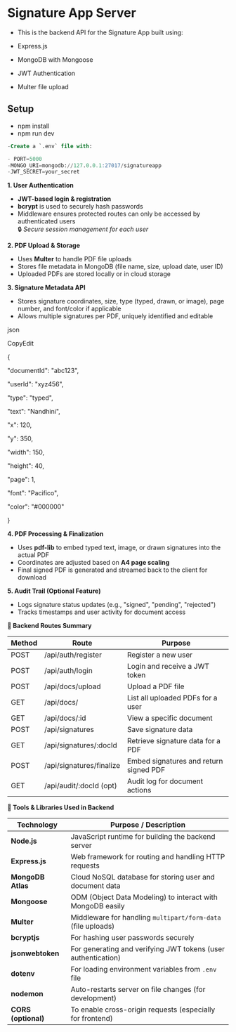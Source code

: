 # Signature App Server

- This is the backend API for the Signature App built using:

- Express.js
- MongoDB with Mongoose
- JWT Authentication
- Multer file upload

## Setup

- npm install
- npm run dev

``` sql
-Create a `.env` file with:

- PORT=5000
-MONGO_URI=mongodb://127.0.0.1:27017/signatureapp
-JWT_SECRET=your_secret
```

**1\. User Authentication**

*   **JWT-based login & registration**
*   **bcrypt** is used to securely hash passwords
*   Middleware ensures protected routes can only be accessed by authenticated users  
    🔒 _Secure session management for each user_

**2\. PDF Upload & Storage**

*   Uses **Multer** to handle PDF file uploads
*   Stores file metadata in MongoDB (file name, size, upload date, user ID)
*   Uploaded PDFs are stored locally or in cloud storage

**3\. Signature Metadata API**

*   Stores signature coordinates, size, type (typed, drawn, or image), page number, and font/color if applicable
*   Allows multiple signatures per PDF, uniquely identified and editable

json

CopyEdit

{

"documentId": "abc123",

"userId": "xyz456",

"type": "typed",

"text": "Nandhini",

"x": 120,

"y": 350,

"width": 150,

"height": 40,

"page": 1,

"font": "Pacifico",

"color": "#000000"

}

**4\. PDF Processing & Finalization**

*   Uses **pdf-lib** to embed typed text, image, or drawn signatures into the actual PDF
*   Coordinates are adjusted based on **A4 page scaling**
*   Final signed PDF is generated and streamed back to the client for download

**5\. Audit Trail (Optional Feature)**

*   Logs signature status updates (e.g., "signed", "pending", "rejected")
*   Tracks timestamps and user activity for document access

**📑 Backend Routes Summary**

| Method | Route | Purpose |
| --- | --- | --- |
| POST | /api/auth/register | Register a new user |
| POST | /api/auth/login | Login and receive a JWT token |
| POST | /api/docs/upload | Upload a PDF file |
| GET | /api/docs/ | List all uploaded PDFs for a user |
| GET | /api/docs/:id | View a specific document |
| POST | /api/signatures | Save signature data |
| GET | /api/signatures/:docId | Retrieve signature data for a PDF |
| POST | /api/signatures/finalize | Embed signatures and return signed PDF |
| GET | /api/audit/:docId (opt) | Audit log for document actions |

**🚀 Tools & Libraries Used in Backend**

| Technology          | Purpose / Description                                         |
| ------------------- | ------------------------------------------------------------- |
| **Node.js**         | JavaScript runtime for building the backend server            |
| **Express.js**      | Web framework for routing and handling HTTP requests          |
| **MongoDB Atlas**   | Cloud NoSQL database for storing user and document data       |
| **Mongoose**        | ODM (Object Data Modeling) to interact with MongoDB easily    |
| **Multer**          | Middleware for handling `multipart/form-data` (file uploads)  |
| **bcryptjs**        | For hashing user passwords securely                           |
| **jsonwebtoken**    | For generating and verifying JWT tokens (user authentication) |
| **dotenv**          | For loading environment variables from `.env` file            |
| **nodemon**         | Auto-restarts server on file changes (for development)        |
| **CORS (optional)** | To enable cross-origin requests (especially for frontend)     |
